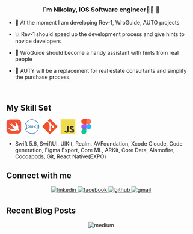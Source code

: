 ### <div align="center">I´m Nikolay, iOS Software engineer👨‍💻 📱</div>  
  

- 💼 At the moment I am developing Rev-1, WroGuide, AUTO projects  
  

- 💥 Rev-1 should speed up the development process and give hints to novice developers  
  

- 🌆 WroGuide should become a handy assistant with hints from real people  
  

- 🏡 AUTY will be a replacement for real estate consultants and simplify the purchase process.  
  

<br/>  


## My Skill Set  
<div>
  <img src="https://github.com/devicons/devicon/blob/master/icons/swift/swift-original.svg" title="swift" alt="swift" width="40" height="40"/>&nbsp
  <img src="https://github.com/devicons/devicon/blob/master/icons/objectivec/objectivec-plain.svg" title="swift" alt="swift" width="40" height="40"/>&nbsp
  <img src="https://github.com/devicons/devicon/blob/master/icons/git/git-original.svg" title="git" alt="git" width="40" height="40"/>&nbsp
  <img src="https://github.com/devicons/devicon/blob/master/icons/javascript/javascript-original.svg" title="javascript" alt="javascript" width="40" height="40"/>&nbsp
  <img src="https://github.com/devicons/devicon/blob/master/icons/figma/figma-original.svg" title="javascript" alt="javascript" width="40" height="40"/>&nbsp
  
  - Swift 5.6, SwiftUI, UIKit, Realm, AVFoundation, Xcode Cloude, Code generation, Figma Export, Core ML, ARKit, Core Data, Alamofire, Cocoapods, Git, React Native(EXPO)

  <!-- <img src="https://github.com/devicons/devicon/blob/master/icons/redux/redux-original.svg" title="redux" alt="redux" width="40" height="40"/>&nbsp; -->
</div>


## Connect with me  
<div align="center">
<a href="https://linkedin.com/in/https://www.linkedin.com/in/nikolay-ahmedov-86b619127/" target="_blank">
<img src=https://img.shields.io/badge/linkedin-%231E77B5.svg?&style=for-the-badge&logo=linkedin&logoColor=white alt=linkedin style="margin-bottom: 5px;" />
</a>
<a href="https://www.facebook.com/https://www.facebook.com/mikalai.akhmedau" target="_blank">
<img src=https://img.shields.io/badge/facebook-%232E87FB.svg?&style=for-the-badge&logo=facebook&logoColor=white alt=facebook style="margin-bottom: 5px;" />
</a>
<a href="https://github.com/https://github.com/Akhmedau" target="_blank">
<img src=https://img.shields.io/badge/github-%2324292e.svg?&style=for-the-badge&logo=github&logoColor=white alt=github style="margin-bottom: 5px;" />
</a>
<a href="https://github.com/https://github.com/Akhmedau" target="_blank">
<img src=https://img.shields.io/badge/gmail-%232E87FB.svg?&style=for-the-badge&logo=gmail&logoColor=white alt=gmail style="margin-bottom: 5px;" />
</a>
</div>  
  



## Recent Blog Posts  
  
  <div align="center">
<a href="https://medium.com/@akhmiedov.199629" target="_blank"> </a>
<img src=https://img.shields.io/badge/-medium-blue alt=medium style="margin-bottom: 10px;" />
  </div>
<br/>  

<br/>  







